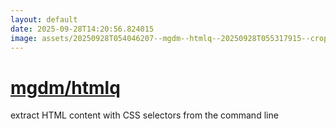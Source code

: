 ```yaml
---
layout: default
date: 2025-09-28T14:20:56.824015
image: assets/20250928T054046207--mgdm--htmlq--20250928T055317915--cropped.png
---
```


# [mgdm/htmlq](https://github.com/mgdm/htmlq)

extract HTML content with CSS selectors from the command line
